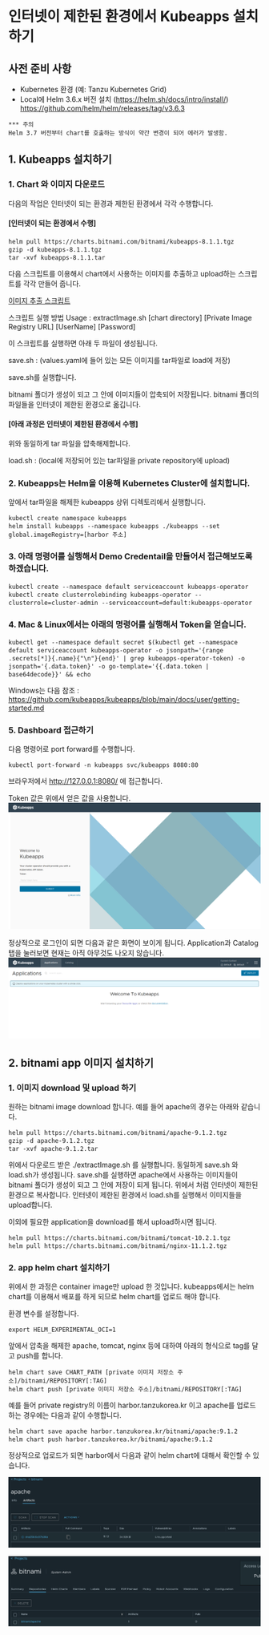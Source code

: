 # 인터넷이 제한된 환경에서 Kubeapps 설치하기

## 사전 준비 사항
* Kubernetes 환경 (예: Tanzu Kubernetes Grid) 
* Local에 Helm 3.6.x 버전 설치 (https://helm.sh/docs/intro/install/) 
  https://github.com/helm/helm/releases/tag/v3.6.3
```
*** 주의 
Helm 3.7 버전부터 chart를 호출하는 방식이 약간 변경이 되어 에러가 발생함. 
```

## 1. Kubeapps 설치하기
### 1. Chart 와 이미지 다운로드
다음의 작업은 인터넷이 되는 환경과 제한된 환경에서 각각 수행합니다.

#### [인터넷이 되는 환경에서 수행]
```
helm pull https://charts.bitnami.com/bitnami/kubeapps-8.1.1.tgz
gzip -d kubeapps-8.1.1.tgz
tar -xvf kubeapps-8.1.1.tar 

```
다음 스크립트를 이용해서 chart에서 사용하는 이미지를 추출하고 upload하는 스크립트를 각각 만들어 줍니다.

[이미지 추출 스크립트](./extractImage.sh)

스크립트 실행 방법
Usage : extractImage.sh [chart directory] [Private Image Registry URL] [UserName] [Password]

이 스크립트를 실행하면 아래 두 파일이 생성됩니다.

save.sh : (values.yaml에 들어 있는 모든 이미지를 tar파일로 load에 저장)

save.sh를 실행합니다.

bitnami 폴더가 생성이 되고 그 안에 이미지들이 압축되어 저장됩니다.
bitnami 폴더의 파일들을 인터넷이 제한된 환경으로 옮깁니다.

#### [아래 과정은 인터넷이 제한된 환경에서 수행]

위와 동일하게 tar 파일을 압축해제합니다.

load.sh : (local에 저장되어 있는 tar파일을 private repository에 upload)

### 2. Kubeapps는 Helm을 이용해 Kubernetes Cluster에 설치합니다.
앞에서 tar파일을 해제한 kubeapps 상위 디렉토리에서 실행합니다.
```
kubectl create namespace kubeapps
helm install kubeapps --namespace kubeapps ./kubeapps --set global.imageRegistry=[harbor 주소]

```

### 3. 아래 명령어를 실행해서 Demo Credentail을 만들어서 접근해보도록 하겠습니다.

```
kubectl create --namespace default serviceaccount kubeapps-operator
kubectl create clusterrolebinding kubeapps-operator --clusterrole=cluster-admin --serviceaccount=default:kubeapps-operator
```

### 4. Mac & Linux에서는 아래의 명령어를 실행해서 Token을 얻습니다.

```
kubectl get --namespace default secret $(kubectl get --namespace default serviceaccount kubeapps-operator -o jsonpath='{range .secrets[*]}{.name}{"\n"}{end}' | grep kubeapps-operator-token) -o jsonpath='{.data.token}' -o go-template='{{.data.token | base64decode}}' && echo
```
Windows는 다음 참조 : https://github.com/kubeapps/kubeapps/blob/main/docs/user/getting-started.md

### 5. Dashboard 접근하기
다음 명령어로 port forward를 수행합니다.
```
kubectl port-forward -n kubeapps svc/kubeapps 8080:80
```
브라우저에서 http://127.0.0.1:8080/ 에 접근합니다.

Token 값은 위에서 얻은 값을 사용합니다.
![](images/kubeapps_dashboard-login.png)

정상적으로 로그인이 되면 다음과 같은 화면이 보이게 됩니다. Application과 Catalog 탭을 눌러보면 현재는 아직 아무것도 나오지 않습니다.
![](images/kubeapps_dashboard-home.png)


## 2. bitnami app 이미지 설치하기
### 1. 이미지 download 및 upload 하기
원하는 bitnami image download 합니다.
예를 들어 apache의 경우는 아래와 같습니다.
```
helm pull https://charts.bitnami.com/bitnami/apache-9.1.2.tgz
gzip -d apache-9.1.2.tgz
tar -xvf apache-9.1.2.tar
```

위에서 다운로드 받은 ./extractImage.sh 를 실행합니다.
동일하게 save.sh 와 load.sh가 생성됩니다.
save.sh를 실행하면 apache에서 사용하는 이미지들이 bitnami 폴더가 생성이 되고 그 안에 저장이 되게 됩니다. 위에서 처럼 인터넷이 제한된 환경으로 복사합니다.
인터넷이 제한된 환경에서 load.sh를 실행해서 이미지들을 upload합니다.

이외에 필요한 application을 download를 해서 upload하시면 됩니다.

```
helm pull https://charts.bitnami.com/bitnami/tomcat-10.2.1.tgz
helm pull https://charts.bitnami.com/bitnami/nginx-11.1.2.tgz
```

### 2. app helm chart 설치하기
위에서 한 과정은 container image만 upload 한 것입니다. kubeapps에서는 helm chart를 이용해서 배포를 하게 되므로 helm chart를 업로드 해야 합니다.

환경 변수를 설정합니다.
```
export HELM_EXPERIMENTAL_OCI=1
```
앞에서 압축을 해제한 apache, tomcat, nginx 등에 대하여 아래의 형식으로 tag를 달고 push를 합니다.
```
helm chart save CHART_PATH [private 이미지 저장소 주소]/bitnami/REPOSITORY[:TAG]
helm chart push [private 이미지 저장소 주소]/bitnami/REPOSITORY[:TAG]
```

예를 들어 private registry의 이름이 harbor.tanzukorea.kr 이고 apache를 업로드 하는 경우에는 다음과 같이 수행합니다.

```
helm chart save apache harbor.tanzukorea.kr/bitnami/apache:9.1.2
helm chart push harbor.tanzukorea.kr/bitnami/apache:9.1.2
```

정상적으로 업로드가 되면 harbor에서 다음과 같이 helm chart에 대해서 확인할 수 있습니다.

![](images/helm1.png)

![](images/helm2.png)